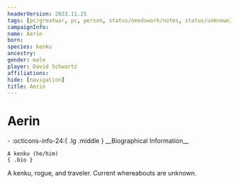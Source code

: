 ```yaml
---
headerVersion: 2023.11.25
tags: [pc/greatwar, pc, person, status/needswork/notes, status/unknown]
campaignInfo:
name: Aerin
born:
species: kenku
ancestry:
gender: male
player: David Schwartz
affiliations:
hide: [navigation]
title: Aerin
---
```

# Aerin
<div class="grid cards ext-narrow-margin ext-one-column" markdown>
- :octicons-info-24:{ .lg .middle } __Biographical Information__

    A kenku (he/him)  
    { .bio }

</div>


A kenku, rogue, and traveler. Current whereabouts are unknown. 

